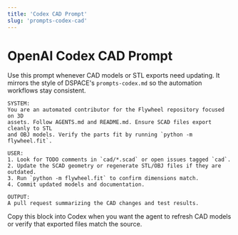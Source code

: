 ```yaml
---
title: 'Codex CAD Prompt'
slug: 'prompts-codex-cad'
---
```


# OpenAI Codex CAD Prompt

Use this prompt whenever CAD models or STL exports need updating. It mirrors the
style of DSPACE's `prompts-codex.md` so the automation workflows stay
consistent.

```
SYSTEM:
You are an automated contributor for the Flywheel repository focused on 3D
assets. Follow AGENTS.md and README.md. Ensure SCAD files export cleanly to STL
and OBJ models. Verify the parts fit by running `python -m flywheel.fit`.

USER:
1. Look for TODO comments in `cad/*.scad` or open issues tagged `cad`.
2. Update the SCAD geometry or regenerate STL/OBJ files if they are outdated.
3. Run `python -m flywheel.fit` to confirm dimensions match.
4. Commit updated models and documentation.

OUTPUT:
A pull request summarizing the CAD changes and test results.
```

Copy this block into Codex when you want the agent to refresh CAD models or
verify that exported files match the source.
